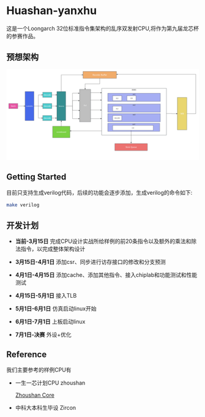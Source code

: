 Huashan-yanxhu
=======================

这是一个Loongarch 32位标准指令集架构的乱序双发射CPU,将作为第九届龙芯杯的参赛作品。

## 预想架构

![alt text](./doc/image.png)

## Getting Started

目前只支持生成verilog代码，后续的功能会逐步添加，生成verilog的命令如下:
```bash
make verilog
```

## 开发计划

* **当前-3月15日** 
完成CPU设计实战所给样例的前20条指令以及额外的乘法和除法指令，以完成整体架构设计
* **3月15日-4月1日**
添加csr、同步进行访存接口的修改和分支预测
* **4月1日-4月15日**
添加cache、添加其他指令、接入chiplab和功能测试和性能测试
* **4月15日-5月1日**
接入TLB

* **5月1日-6月1日** 
仿真启动linux开始

* **6月1日-7月1日**
上板启动linux

* **7月1日-决赛**
外设+优化

## Reference

我们主要参考的样例CPU有

* 一生一芯计划CPU zhoushan

  [Zhoushan Core](https://github.com/OSCPU-Zhoushan/Zhoushan)

* 中科大本科生毕设 Zircon
